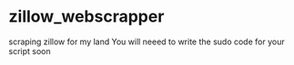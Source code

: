 # zillow_webscrapper
scraping zillow for my land
You will neeed to write the sudo code for your script soon
